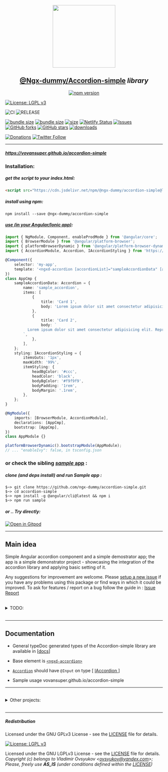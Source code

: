 <center>
  <a href="https://www.npmjs.com/package/@ngx-dummy/accordion-simple" target="_blank">
    <p align="center">
      <img src="https://avatars3.githubusercontent.com/u/62136587?s=400&u=4580be0183d1496d982253d3a0d803de82465626&v=4" width="200" height="200" />
    </p>
  </a>
  <h2 align="center"><b style="color: teal;"><a href="https://www.npmjs.com/package/@ngx-dummy/accordion-simple" target="_blank">@Ngx-dummy/Accordion-simple</a></b> <i>library</i></h2>

[![npm version](https://badge.fury.io/js/%40ngx-dummy%2Faccordion-simple.png)](https://www.npmjs.com/package/@ngx-dummy/accordion-simple)

</center>

[![License: LGPL v3](https://img.shields.io/badge/License-LGPLv3-blue.svg)](LICENSE)

<!-- ![NPM Deploy](https://github.com/VovanSuper/accordion-simple/workflows/npm-deploy/badge.svg)
![Github Pages Deploy](https://github.com/VovanSuper/accordion-simple/workflows/ghp-deploy/badge.svg) -->

![CI](https://github.com/VovanSuper/accordion-simple/workflows/CI/badge.svg)
![RELEASE](https://github.com/VovanSuper/accordion-simple/workflows/RELEASE/badge.svg)

[![bundle size](https://badgen.net/bundlephobia/minzip/@ngx-dummy/accordion-simple)](https://bundlephobia.com/result?p=@ngx-dummy/accordion-simple)
[![bundle size](https://badgen.net/bundlephobia/min/@ngx-dummy/accordion-simple)](https://bundlephobia.com/result?p=@ngx-dummy/accordion-simple)
[![size](https://badgen.net/packagephobia/publish/@ngx-dummy/accordion-simple)](https://bundlephobia.com/result?p=ngx-dummy/accordion-simple)
[![Netlify Status](https://api.netlify.com/api/v1/badges/f5233cc1-3156-4033-9d43-5db2b6cd351b/deploy-status)](https://accordion-simple-tester.netlify.app/)
[![Issues](https://img.shields.io/github/issues/vovansuper/accordion-simple)](https://github.com/VovanSuper/accordion-simple/issues)
[![GitHub forks](https://img.shields.io/github/forks/ngx-dummy/accordion-simple.svg?style=social&label=Fork)](https://github.com/ngx-dummy/accordion-simple/fork)
[![GitHub stars](https://img.shields.io/github/stars/ngx-dummy/accordion-simple.svg?style=social&label=Star)](https://github.com/ngx-dummy/accordion-simple)
[![downloads](https://data.jsdelivr.com/v1/package/npm/@ngx-dummy/accordion-simple/badge)](https://www.jsdelivr.com/package/npm/@ngx-dummy/accordion-simple)

[![Donations](https://img.shields.io/badge/Donate-PayPal-green.svg)](https://paypal.me/ovsyukov)
[![Twitter Follow](https://img.shields.io/twitter/follow/OvsyukovV.svg?style=social)](https://twitter.com/OvsyukovV)

---

##### https://vovansuper.github.io/accordion-simple

### Installation:

##### get the script to your _index.html_:

```html
<script src="https://cdn.jsdelivr.net/npm/@ngx-dummy/accordion-simple@latest/bundles/ngx-dummy-accordion-simple.umd.js"></script>
```

##### install using **npm**:

```shell
npm install --save @ngx-dummy/accordion-simple
```

##### [use (_in your Angular/Ionic app_)](https://stackblitz.com/edit/ngx-dummy-accordion-sample?devtoolsheight=33&file=src/main.ts):

```typescript
import { NgModule, Component, enableProdMode } from '@angular/core';
import { BrowserModule } from '@angular/platform-browser';
import { platformBrowserDynamic } from '@angular/platform-browser-dynamic';
import { AccordionModule, Accordion, IAccordionStyling } from 'https://cdn.jsdelivr.net/npm/@ngx-dummy/accordion-simple@latest/bundles/ngx-dummy-accordion-simple.umd.min.js';

@Component({
	selector: 'my-app',
	template: '<ngxd-accordion [accordionList]="sampleAccordionData" [accordionStyling]="styling"></ngxd-accordion>',
})
class AppCmp {
	sampleAccordionData: Accordion = {
		name: 'sample_accordion',
		items: [
			{
				title: 'Card 1',
				body: 'Lorem ipsum dolor sit amet consectetur adipisicing elit. Reprehenderit vero quo, veritatis ex atque voluptate dolore unde quas. Veritatis doloremque optio dignissimos enim voluptatum voluptas nemo suscipit commodi. Adipisci, ratione',
			},
			{
				title: 'Card 2',
				body: `
          Lorem ipsum dolor sit amet consectetur adipisicing elit. Reprehenderit vero quo, veritatis ex atque voluptate dolore unde quas.
        `,
			},
		],
	};
	styling: IAccordionStyling = {
		itemsGuts: '1px',
		maxWidth: '99%',
		itemStyling: {
			headBgColor: '#ccc',
			headColor: 'black',
			bodyBgColor: '#f9f9f9',
			bodyPadding: '1rem',
			bodyMargin: '.1rem',
		},
	};
}

@NgModule({
	imports: [BrowserModule, AccordionModule],
	declarations: [AppCmp],
	bootstrap: [AppCmp],
})
class AppModule {}

platformBrowserDynamic().bootstrapModule(AppModule);
// ... "enableIvy": false, in tsconfig.json
```

### or check the sibling [_sample_ app](https://github.com/VovanSuper/accordion-simple/tree/master/projects/accordion-sample) :

##### clone _(and deps install)_ and run Sample app :

```shell
$~> git clone https://github.com/ngx-dummy/accordion-simple.git
$~> cd accordion-simple
$~> npm install -g @angular/cli@latest && npm i
$~> npm run sample
```

##### **or .. Try _directly_:**

[![Open in Gitpod](https://gitpod.io/button/open-in-gitpod.svg)](https://gitpod.io/#https://github.com/vovansuper/accordion-simple)

---

## Main idea

Simple Angular accordion component and a simple demostrator app; the app is a simple demonstrator project - showcasing the integration of the accordion library and applying basic setting of it.

Any suggestions for improvement are welcome. Please [setup a new issue](https://github.com/VovanSuper/accordion-simple/issues/new) if you have any problems using this package or find ways in which it could be improved.
To ask for features / report on a bug follow the guide in : [Issue Report](./.github/ISSUE_TEMPLATE/bug_report.md)

<br />

<details closed>
<summary>TODO:</summary>

- [ x ] Dynamic styling of accordion and accordion items (headers, bodies...)

</details>

<br />

---

## Documentation

- General typeDoc generated types of the Accordion-simple library are available in [[docs](./docs/typedocs/index.html)]

- Base element is [`<ngxd-accordion>`](./projects/@ngx-dummy/accordion-simple/src/lib/accordion.component.ts)

- [`Accordion`](./projects/@ngx-dummy/accordion-simple/src/lib/accordion.component.ts) should have `@Input` on type [ [IAccordion ](./projects/@ngx-dummy/accordion-simple/src/lib/settings/IAccordion.ts)]

- Sample usage vovansuper.github.io/accordion-simple

---

<br/>

<details closed>
<summary>Other projects:</summary>

|     Name      |                    URL                     |
| :-----------: | :----------------------------------------: |
| Select Simple | https://github.com/ngx-dummy/select-simple |

</details>

<br/>

---

##### Redistribution

Licensed under the GNU GPLv3 License - see the [LICENSE](LICENSE) file for details.

[![License: LGPL v3](https://img.shields.io/badge/License-LGPLv3-blue.svg)](LICENSE)

Licensed under the GNU LGPLv3 License - see the [LICENSE](LICENSE) file for details.
_Copyright (c) belongs to Vladimir Ovsyukov <<ovsyukov@yandex.com>>; Please, freely use **AS_IS** (under conditions defined within the [LICENSE](LICENSE))_
